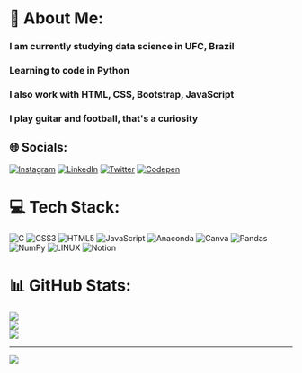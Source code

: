# 💫 About Me:
<h3>I am currently studying data science in UFC, Brazil</h3><h3>Learning to code in Python</h3><h3>I also work with HTML, CSS, Bootstrap, JavaScript</h3><h3>I play guitar and football, that's a curiosity</h3>


## 🌐 Socials:
[![Instagram](https://img.shields.io/badge/Instagram-%23E4405F.svg?logo=Instagram&logoColor=white)](https://instagram.com/_artursp) [![LinkedIn](https://img.shields.io/badge/LinkedIn-%230077B5.svg?logo=linkedin&logoColor=white)](https://linkedin.com/in/paschoal.artur) [![Twitter](https://img.shields.io/badge/Twitter-%231DA1F2.svg?logo=Twitter&logoColor=white)](https://twitter.com/paschoal.artur) [![Codepen](https://img.shields.io/badge/Codepen-000000?style=for-the-badge&logo=codepen&logoColor=white)](https://codepen.io/paschoal.artur) 

# 💻 Tech Stack:
![C](https://img.shields.io/badge/c-%2300599C.svg?style=flat&logo=c&logoColor=white) ![CSS3](https://img.shields.io/badge/css3-%231572B6.svg?style=flat&logo=css3&logoColor=white) ![HTML5](https://img.shields.io/badge/html5-%23E34F26.svg?style=flat&logo=html5&logoColor=white) ![JavaScript](https://img.shields.io/badge/javascript-%23323330.svg?style=flat&logo=javascript&logoColor=%23F7DF1E) ![Anaconda](https://img.shields.io/badge/Anaconda-%2344A833.svg?style=flat&logo=anaconda&logoColor=white) ![Canva](https://img.shields.io/badge/Canva-%2300C4CC.svg?style=flat&logo=Canva&logoColor=white) ![Pandas](https://img.shields.io/badge/pandas-%23150458.svg?style=flat&logo=pandas&logoColor=white) ![NumPy](https://img.shields.io/badge/numpy-%23013243.svg?style=flat&logo=numpy&logoColor=white) ![LINUX](https://img.shields.io/badge/Linux-FCC624?style=flat&logo=linux&logoColor=black) ![Notion](https://img.shields.io/badge/Notion-%23000000.svg?style=flat&logo=notion&logoColor=white)
# 📊 GitHub Stats:
![](https://github-readme-stats.vercel.app/api?username=paschoal-artur&theme=tokyonight&hide_border=false&include_all_commits=true&count_private=true)<br/>
![](https://github-readme-streak-stats.herokuapp.com/?user=paschoal-artur&theme=tokyonight&hide_border=false)<br/>
![](https://github-readme-stats.vercel.app/api/top-langs/?username=paschoal-artur&theme=tokyonight&hide_border=false&include_all_commits=true&count_private=true&layout=compact)

---
[![](https://visitcount.itsvg.in/api?id=paschoal-artur&icon=7&color=12)](https://visitcount.itsvg.in)

<!-- Proudly created with GPRM ( https://gprm.itsvg.in ) -->
